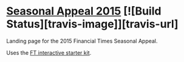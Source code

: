 # [Seasonal Appeal 2015](https://ft-interactive.github.io/seasonal-appeal-2015) [![Build Status][travis-image]][travis-url]

Landing page for the 2015 Financial Times Seasonal Appeal.

Uses the [FT interactive starter kit](http://ft-interactive.github.io/guides/project-starter-kit/).
